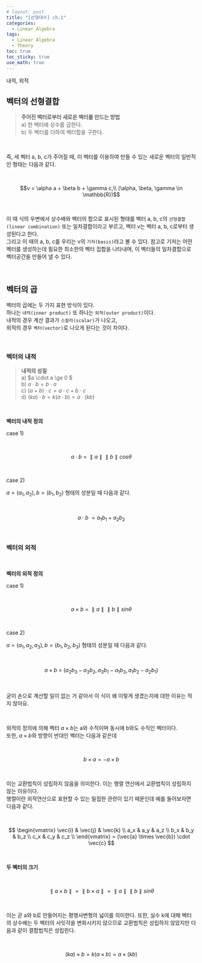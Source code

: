 ```yaml
---
# layout: post
title: "[선형대수] ch.1"
categories: 
  - Linear Algebra
tags:
  - Linear Algebra
  - Theory
toc: true
toc_sticky: true
use_math: true
---
```


내적, 외적

## 벡터의 선형결합

> **주어진 벡터로부터 새로운 벡터를 만드는 방법**<br>
> a) 한 벡터에 상수를 곱한다.<br>
> b) 두 벡터를 더하여 벡터합을 구한다.

<br>

즉, 세 벡터 a, b, c가 주어질 때, 이 벡터를 이용하여 만들 수 있는 새로운 벡터의 일반적인 형태는 다음과 같다.

<br>

$$v = \alpha a + \beta b +  \gamma c,\\ (\alpha, \beta, \gamma \in \mathbb{R})$$

<br>

이 때 식의 우변에서 상수배와 벡터의 합으로 표시된 형태를 벡터 a, b, c의 `선형결합(linear combination)` 또는 일차결합이라고 부르고, 벡터 v는 벡터 a, b, c로부터 생성된다고 한다.<br>
그리고 이 때의 a, b, c를 우리는 v의 `기저(basis)`라고 볼 수 있다. 참고로 기저는 어떤 벡터를 생성하는데 필요한 최소한의 벡터 집합을 나타내며, 이 벡터들의 일차결합으로 벡터공간을 만들어 낼 수 있다.

<br>

## 벡터의 곱

벡터의 곱에는 두 가지 표현 방식이 있다.<br>
하나는 `내적(inner product)` 또 하나는 `외적(outer product)`이다.<br>
내적의 경우 계산 결과가 `스칼라(scalar)`가 나오고,<br>
외적의 경우 `벡터(vector)`로 나오게 된다는 것이 차이다.

<br>

### 벡터의 내적

> **내적의 성질**<br>
> a) $a \cdot a \ge 0 $<br>
> b) $a \cdot b = b \cdot a$<br>
> c) $(a + b) \cdot c = a \cdot c + b \cdot c$<br>
> d) $(ka) \cdot b = k(a \cdot b) = a \cdot (k b)$

<br>

**벡터의 내적 정의**

case 1)

<br>

$$a \cdot b ~ = ~ \parallel a \parallel \parallel b \parallel cos  \theta $$

<br>

case 2)

$a = (a_1, a_2), b = (b_1, b_2)$ 형태의 성분일 때 다음과 같다. 

<br>

$$a \cdot b ~ = a_1 b_1 + a_2 b_2$$ 

<br>

### 벡터의 외적
<br>

**벡터의 외적 정의**

case 1)

<br>

$$a \times b ~ = ~ \parallel a \parallel \parallel b \parallel sin \theta $$

<br>

case 2)

$a = (a_1, a_2, a_3), b = (b_1, b_2, b_3)$ 형태의 성분일 때 다음과 같다.

<br>

$$a \times b ~ = ~ (a_2 b_3 - a_3 b_2, a_3 b_1 - a_1 b_3, a_1 b_2 - a_2 b_1)$$

<br>

굳이 손으로 계산할 일이 없는 거 같아서 이 식이 왜 이렇게 생겼는지에 대한 이유는 적지 않아요.

<br>

외적의 정의에 의해 벡터 $a \times b$는 a와 수직이며 동시에 b와도 수직인 벡터이다.<br>
또한, $a \times b$와 방향이 반대인 벡터는 다음과 같은데

<br>

$$b \times a = - a \times b$$

<br>

이는 교환법칙이 성립하지 않음을 의미한다. 이는 행렬 연산에서 교환법칙이 성립하지 않는 이유이다.<br>
행렬이란 외적연산으로 표현할 수 있는 밀접한 관련이 있기 때문인데 예를 들어보자면 다음과 같다.

<br>

$$
\begin{vmatrix}
\vec{i} & \vec{j} & \vec{k} \\
a_x & a_y & a_z \\
b_x & b_y & b_z \\
c_x & c_y & c_z \\
\end{vmatrix}
= (\vec{a} \times \vec{b}) \cdot \vec{c}
$$

<br>

**두 벡터의 크기**

<br>

$$\parallel a \times b \parallel  =  \parallel b \times a \parallel  =  \parallel a  \parallel \parallel b \parallel sin \theta$$

<br>

이는 곧 a와 b로 만들어지는 평행사변형의 넓이를 의미한다. 또한, 실수 k에 대해 벡터의 상수배는 두 벡터의 사잇각을 변화시키지 않으므로 교환법칙은 성립하지 않았지만 다음과 같이 결합법칙은 성립한다.

<br>

$$ (k a) \times b = k(a \times b) = a \times (k b)$$
